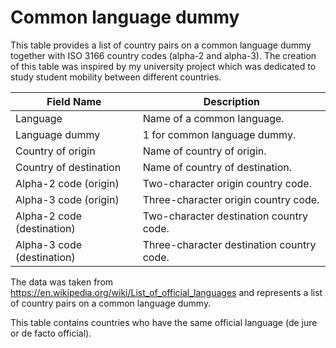 # Common language dummy

This table provides a list of country pairs on a common language dummy together with ISO 3166 country codes (alpha-2 and alpha-3). The creation of this table was inspired by my university project which was dedicated to study student mobility between different countries.


| Field Name	| Description |
| --- | --- |
| Language	| Name of a common language. |
| Language dummy	| 1 for common language dummy. |
| Country of origin	| Name of country of origin. |
| Country of destination	| Name of country of destination. |
| Alpha-2 code (origin)	| Two-character origin country code. |
| Alpha-3 code (origin)	| Three-character origin country code. |
| Alpha-2 code (destination)	| Two-character destination country code. |
| Alpha-3 code (destination)	| Three-character destination country code. |


The data was taken from https://en.wikipedia.org/wiki/List_of_official_languages and represents a list of country pairs on a common language dummy.

This table contains countries who have the same official language (de jure or de facto official).
